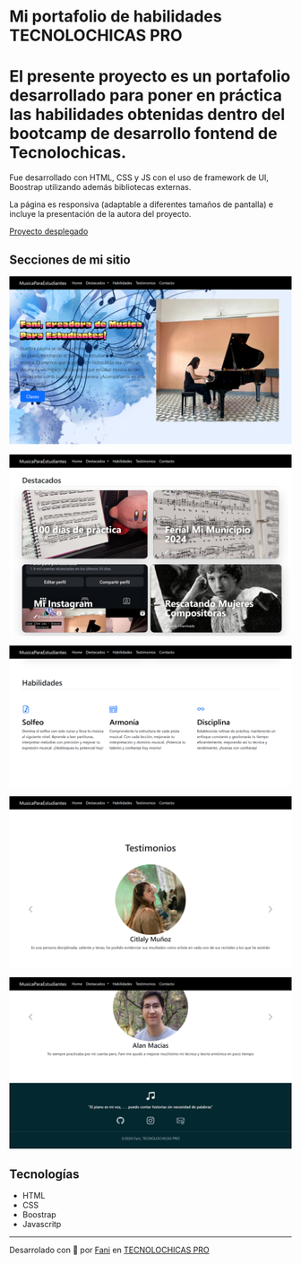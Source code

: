 # Mi portafolio de habilidades TECNOLOCHICAS PRO

<h1>El presente proyecto es un portafolio desarrollado para poner en práctica las habilidades obtenidas dentro del bootcamp de desarrollo fontend de Tecnolochicas.</h1>

Fue desarrollado con HTML, CSS y JS con el uso de framework de UI, Boostrap utilizando además bibliotecas externas. 

La página es responsiva (adaptable a diferentes tamaños de pantalla) e incluye la presentación de la autora del proyecto.

[Proyecto desplegado]()


## Secciones de mi sitio

![Presentación](assets/readme/1.png)

![Habilidades](assets/readme/2.png)

![Proyectos](assets/readme/3.png)

![Testimonios](assets/readme/4.png)

![Contacto](assets/readme/5.png)

## Tecnologías

* HTML
* CSS
* Boostrap
* Javascritp


-----
Desarrolado con 💖 por [Fani](https://www.instagram.com/musicaparaestudiantes?igsh=MXc1bzU2cWwxeWUzdw==) en [TECNOLOCHICAS PRO](https://tecnolochicas.mx/)
